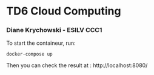 # TD6 Cloud Computing 
### Diane Krychowski - ESILV CCC1


To start the containeur, run:
```
docker-compose up 
```

Then you can check the result at : http://localhost:8080/